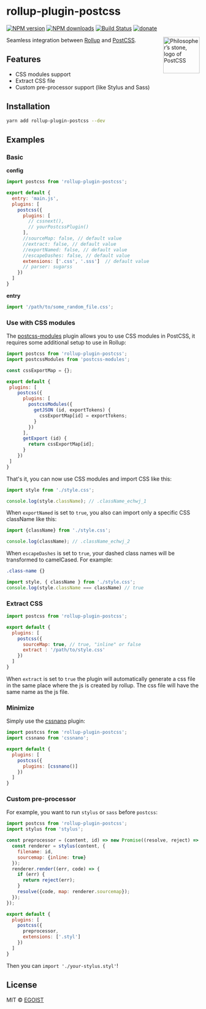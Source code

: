 # rollup-plugin-postcss 

[![NPM version](https://img.shields.io/npm/v/rollup-plugin-postcss.svg?style=flat)](https://npmjs.com/package/rollup-plugin-postcss) [![NPM downloads](https://img.shields.io/npm/dm/rollup-plugin-postcss.svg?style=flat)](https://npmjs.com/package/rollup-plugin-postcss) [![Build Status](https://img.shields.io/circleci/project/egoist/rollup-plugin-postcss/master.svg?style=flat)](https://circleci.com/gh/egoist/rollup-plugin-postcss)
 [![donate](https://img.shields.io/badge/$-donate-ff69b4.svg?maxAge=2592000&style=flat)](https://github.com/egoist/donate)

<img align="right" width="95" height="95"
     title="Philosopher’s stone, logo of PostCSS"
     src="http://postcss.github.io/postcss/logo.svg">

Seamless integration between [Rollup](https://github.com/rollup/rollup) and [PostCSS](https://github.com/postcss/postcss).

## Features

- CSS modules support
- Extract CSS file
- Custom pre-processor support (like Stylus and Sass)

## Installation

```bash
yarn add rollup-plugin-postcss --dev
```

## Examples

### Basic

**config**

```javascript
import postcss from 'rollup-plugin-postcss';

export default {
  entry: 'main.js',
  plugins: [
    postcss({
      plugins: [
        // cssnext(),
        // yourPostcssPlugin()
      ],
      //sourceMap: false, // default value
      //extract: false, // default value
      //exportNamed: false, // default value
      //escapeDashes: false, // default value
      extensions: ['.css', '.sss']  // default value
      // parser: sugarss
    })
  ]
}
```

**entry**

```javascript
import '/path/to/some_random_file.css';
```

### Use with CSS modules

The [postcss-modules](https://github.com/css-modules/postcss-modules) plugin allows you to use CSS modules in PostCSS, it requires some additional setup to use in Rollup:

```js
import postcss from 'rollup-plugin-postcss';
import postcssModules from 'postcss-modules';

const cssExportMap = {};

export default {
 plugins: [
    postcss({
      plugins: [
        postcssModules({
          getJSON (id, exportTokens) {
            cssExportMap[id] = exportTokens;
          }
        })
      ],
      getExport (id) {
        return cssExportMap[id];
      }
    })
 ]
}
```

That's it, you can now use CSS modules and import CSS like this:

```js
import style from './style.css';

console.log(style.className); // .className_echwj_1
```
When `exportNamed` is set to `true`, you also can import only a specific CSS className like this:

```js
import {className} from './style.css';

console.log(className); // .className_echwj_2
```
When `escapeDashes` is set to `true`, your dashed class names will be transformed to camelCased. For example:

```css
.class-name {}
```
```js
import style, { className } from './style.css';
console.log(style.className === className) // true
```

### Extract CSS

```js
import postcss from 'rollup-plugin-postcss';

export default {
  plugins: [
    postcss({
      sourceMap: true, // true, "inline" or false
      extract : '/path/to/style.css'
    })
  ]
}
```

When `extract` is set to `true` the plugin will automatically generate a css file in the same place where the js is created by rollup. The css file will have the same name as the js file.

### Minimize

Simply use the [cssnano](http://cssnano.co/) plugin:

```js
import postcss from 'rollup-plugin-postcss';
import cssnano from 'cssnano';

export default {
  plugins: [
    postcss({
      plugins: [cssnano()]
    })
  ]
}
```

### Custom pre-processor

For example, you want to run `stylus` or `sass` before `postcss`:

```js
import postcss from 'rollup-plugin-postcss';
import stylus from 'stylus';

const preprocessor = (content, id) => new Promise((resolve, reject) => {
  const renderer = stylus(content, {
    filename: id,
    sourcemap: {inline: true}
  });
  renderer.render((err, code) => {
    if (err) {
      return reject(err);
    }
    resolve({code, map: renderer.sourcemap});
  });
});

export default {
  plugins: [
    postcss({
      preprocessor,
      extensions: ['.styl']
    })
  ]
}
```

Then you can `import './your-stylus.styl'`!

## License

MIT &copy; [EGOIST](https://github.com/egoist)
